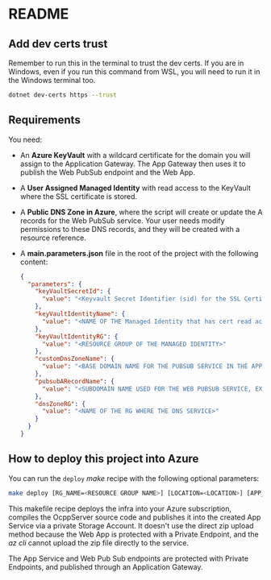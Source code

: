 # README

## Add dev certs trust

Remember to run this in the terminal to trust the dev certs. If you are in Windows, even if you run this command from WSL, you will need to run it in the Windows terminal too.

```bash
dotnet dev-certs https --trust
```

## Requirements

You need:

* An **Azure KeyVault** with a wildcard certificate for the domain you will assign to the Application Gateway. The App Gateway then uses it to publish the Web PubSub endpoint and the Web App.
* A **User Assigned Managed Identity** with read access to the KeyVault where the SSL certificate is stored.
* A **Public DNS Zone in Azure**, where the script will create or update the A records for the Web PubSub service. Your user needs modify permissions to these DNS records, and they will be created with a resource reference.
* A **main.parameters.json** file in the root of the project with the following content:

  ```json
  {
    "parameters": {
      "keyVaultSecretId": {
        "value": "<Keyvault Secret Identifier (sid) for the SSL Certificate, you can omit the version number to get always the latest one>"
      },
      "keyVaultIdentityName": {
        "value": "<NAME OF THE Managed Identity that has cert read access rights in the KeyVault>"
      },
      "keyVaultIdentityRG": {
        "value": "<RESOURCE GROUP OF THE MANAGED IDENTITY>"
      },
      "customDnsZoneName": {
        "value": "<BASE DOMAIN NAME FOR THE PUBSUB SERVICE IN THE APPP GATEWAY, EX: mydomain.com>"      
      },
      "pubsubARecordName": {
        "value": "<SUBDOMAIN NAME USED FOR THE WEB PUBSUB SERVICE, EX: wss (for wss.mydomain.com)>"
      },
      "dnsZoneRG": {
        "value": "<NAME OF THE RG WHERE THE DNS SERVICE>"
      }
    }
  }
  ```

## How to deploy this project into Azure

You can run the `deploy` *make* recipe with the following optional parameters:

```bash
make deploy [RG_NAME=<RESOURCE GROUP NAME>] [LOCATION=<LOCATION>] [APP_NAME=<APP NAME>]
```

This makefile recipe deploys the infra into your Azure subscription, compiles the OcppServer source code and publishes it into the created App Service via a private Storage Account. It doesn't use the direct zip upload method because the Web App is protected with a Private Endpoint, and the *az cli* cannot upload the zip file directly to the service.

The App Service and Web Pub Sub endpoints are protected with Private Endpoints, and published through an Application Gateway.

